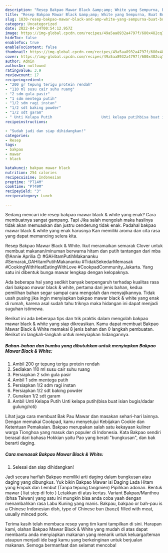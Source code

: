 ```yaml
---
description: "Resep Bakpao Mawar Black &amp;amp; White yang Sempurna, Buat Buka Puasa Menggugah Selera"
title: "Resep Bakpao Mawar Black &amp;amp; White yang Sempurna, Buat Buka Puasa Menggugah Selera"
slug: 1830-resep-bakpao-mawar-black-and-amp-white-yang-sempurna-buat-buka-puasa-menggugah-selera
category: Uncategorized
date: 2022-04-24T00:54:12.957Z
image: https://img-global.cpcdn.com/recipes/49a5aa8932a4797f/680x482cq70/bakpao-mawar-black-white-foto-resep-utama.jpg
hideToc: false
enableToc: true
enableTocContent: false
thumbnail: https://img-global.cpcdn.com/recipes/49a5aa8932a4797f/680x482cq70/bakpao-mawar-black-white-foto-resep-utama.jpg
cover: https://img-global.cpcdn.com/recipes/49a5aa8932a4797f/680x482cq70/bakpao-mawar-black-white-foto-resep-utama.jpg
author: Admin
authorAv: notfound
ratingvalue: 3.9
reviewcount: 17
recipeingredient:
- "200 gr tepung terigu protein rendah"
- "110 ml susu cair suhu ruang"
- "2 sdm gula pasir"
- "1 sdm mentega putih"
- "1/2 sdm ragi instan"
- "1/2 sdt baking powder"
- "1/2 sdt garam"
- " Unti Kelapa Putih                      Unti kelapa putihbisa buat isian bugisdadar gulungroti"
recipeinstructions:

- "Sudah jadi dan siap dihidangkan!"
categories:
- Resep
tags:
- bakpao
- mawar
- black

katakunci: bakpao mawar black 
nutrition: 254 calories
recipecuisine: Indonesian
preptime: "PT14M"
cooktime: "PT49M"
recipeyield: "3"
recipecategory: Lunch

---
```



Sedang mencari ide resep bakpao mawar black &amp; white yang enak? Cara membuatnya sangat gampang. Tapi Jika salah mengolah maka hasilnya tidak akan memuaskan dan justru cenderung tidak enak. Padahal bakpao mawar black &amp; white yang enak harusnya Kan memiliki aroma dan cita rasa yang dapat memancing selera kita.


Resep Bakpao Mawar Black &amp; White. Ikut meramaikan semarak Clover untuk membuat makanan/minuman berwarna hitam dan putih tantangan dari mba @Annie Aprilia 😉 #GAHitamPutihMakananku #Semarak_GAHitamPutihMakananku #TidakSekedarMemasak #CookingWithHeatEatingWithLove #CookpadCommunity_Jakarta. Yang satu ini dibentuk bunga mawar lengkap dengan kelopaknya.

Ada beberapa hal yang sedikit banyak berpengaruh terhadap kualitas rasa dari bakpao mawar black &amp; white, pertama dari jenis bahan, kedua pemilihan bahan segar sampai cara mengolah dan menyajikannya. Tidak usah pusing jika ingin menyiapkan bakpao mawar black &amp; white yang enak di rumah, karena asal sudah tahu triknya maka hidangan ini dapat menjadi suguhan istimewa.


Berikut ini ada beberapa tips dan trik praktis dalam mengolah bakpao mawar black &amp; white yang siap dikreasikan. Kamu dapat membuat Bakpao Mawar Black &amp; White memakai 8 jenis bahan dan 0 langkah pembuatan. Berikut ini langkah-langkah untuk menyiapkan hidangannya.

<!--inarticleads1-->

##### Bahan-bahan dan bumbu yang dibutuhkan untuk menyiapkan Bakpao Mawar Black &amp; White:

1. Ambil 200 gr tepung terigu protein rendah
1. Sediakan 110 ml susu cair suhu ruang
1. Persiapkan 2 sdm gula pasir
1. Ambil 1 sdm mentega putih
1. Persiapkan 1/2 sdm ragi instan
1. Persiapkan 1/2 sdt baking powder
1. Gunakan 1/2 sdt garam
1. Ambil  Unti Kelapa Putih                      Unti kelapa putih(bisa buat isian bugis/dadar gulung/roti)


Lihat juga cara membuat Bak Pau Mawar dan masakan sehari-hari lainnya. Dengan memakai Cookpad, kamu menyetujui Kebijakan Cookie dan Ketentuan Pemakaian. Bakpao merupakan salah satu kekayaan kuliner warga Tionghoa yang masuk dan populer di Indonesia. Kata Bakpao sendiri berasal dari bahasa Hokkian yaitu Pao yang berati &#34;bungkusan&#34;, dan bak berarti daging. 

<!--inarticleads2-->

##### Cara memasak Bakpao Mawar Black &amp; White:


1. Selesai dan siap dihidangkan!

Jadi secara harfiah Bakpao memiliki arti daging dalam bungkusan atau daging yang dibungkus. Yuk bikin Bakpao Mawar isi Daging Lada Hitam yang Empuk dan Lembut (Tanpa tepung tangmien) Pipihkan adonan. Bentuk mawar ( liat step di foto ) Letakkan di atas kertas. Variant Bakpao/Manthou (bhsa Taiwan) yang satu ini mungkin bisa anda coba yaah dengan menambahkan rasa Labu Kuning yang manis. Bakpau, bakpao or bah-pau is a Chinese Indonesian dish, type of Chinese bun (baozi) filled with meat, usually minced pork. 

Terima kasih telah membaca resep yang tim kami tampilkan di sini. Harapan kami, olahan Bakpao Mawar Black &amp; White yang mudah di atas dapat membantu anda menyiapkan makanan yang menarik untuk keluarga/teman ataupun menjadi ide bagi kamu yang berkeinginan untuk berjualan makanan. Semoga bermanfaat dan selamat mencoba!
